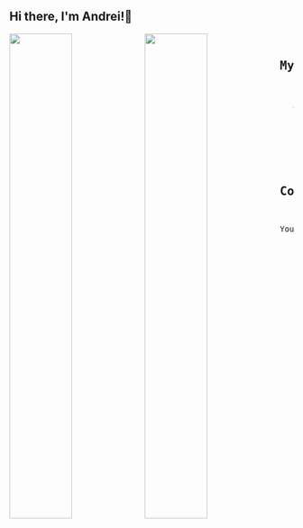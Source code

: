 ## Hi there, I'm Andrei!👋
<img align="left" width="47%" src="https://github-readme-stats.vercel.app/api?username=soacm&count_private=true&show_icons=true&theme=tokyonight"/> 
<img align="left" width="47%" src="https://github-readme-stats.vercel.app/api/top-langs/?username=soacm&layout=compact&theme=tokyonight"/>
<pre>

## My Projects
<ul><a href="https://project1-production-daee.up.railway.app/" rel="nofollow">My Futures Monitor</a>, a web application that monitors the price of the major stock indices from the USA and Europe</ul>
<ul>My COTindex, a Web API currently under development that analyses the Commitment of Traders data from the CFTC</ul>

## Contact me
You can reach me at andreisovidiu@gmail.com
